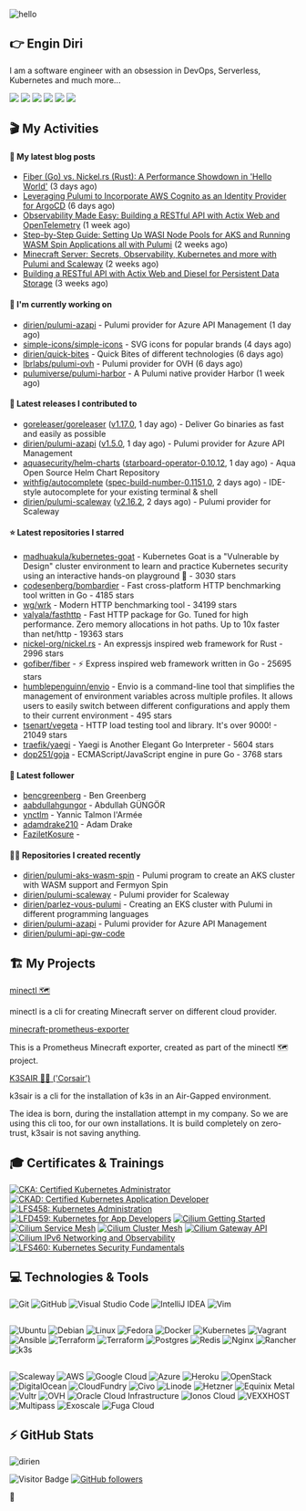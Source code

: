 ![hello](https://media.giphy.com/media/3ornk57KwDXf81rjWM/giphy.gif)

## 👉 Engin Diri

I am a software engineer with an obsession in DevOps, Serverless, Kubernetes and much more...

[![](https://img.shields.io/badge/-@__ediri-%231DA1F2?style=for-the-badge&logo=twitter&logoColor=ffffff)](https://twitter.com/_ediri)
[![](https://img.shields.io/badge/@_ediri@cloud--native.social-6364FF?style=for-the-badge&logo=mastodon&logoColor=white)](https://cloud-native.social/@_ediri)
[![](https://img.shields.io/badge/-@dirien-%23181717?style=for-the-badge&logo=github)](https://github.com/dirien)
[![](https://img.shields.io/badge/-@__ediri-E4405F?style=for-the-badge&logo=instagram&logoColor=white)](https://www.instagram.com/_ediri/)
[![](https://img.shields.io/badge/dirien-003366?style=for-the-badge&logo=linuxfoundation&logoColor=white)](https://openprofile.dev/profile/dirien)
[![](https://img.shields.io/badge/-blog.ediri.io-2962FF?style=for-the-badge&logo=hashnode&logoColor=white)](https://blog.ediri.io/)

## 🎬 My Activities

#### 📖 My latest blog posts
- [Fiber (Go) vs. Nickel.rs (Rust): A Performance Showdown in &#39;Hello World&#39;](https://blog.ediri.io/fiber-go-vs-nickelrs-rust-a-performance-showdown-in-hello-world) (3 days ago)
- [Leveraging Pulumi to Incorporate AWS Cognito as an Identity Provider for ArgoCD](https://blog.ediri.io/leveraging-pulumi-to-incorporate-aws-cognito-as-an-identity-provider-for-argocd) (6 days ago)
- [Observability Made Easy: Building a RESTful API with Actix Web and OpenTelemetry](https://blog.ediri.io/observability-made-easy-building-a-restful-api-with-actix-web-and-opentelemetry) (1 week ago)
- [Step-by-Step Guide: Setting Up WASI Node Pools for AKS and Running WASM Spin Applications all with Pulumi](https://blog.ediri.io/step-by-step-guide-setting-up-wasi-node-pools-for-aks-and-running-wasm-spin-applications-all-with-pulumi) (2 weeks ago)
- [Minecraft Server: Secrets, Observability, Kubernetes and more with Pulumi and Scaleway](https://blog.ediri.io/minecraft-server-secrets-observability-kubernetes-and-more-with-pulumi-and-scaleway) (2 weeks ago)
- [Building a RESTful API with Actix Web and Diesel for Persistent Data Storage](https://blog.ediri.io/building-a-restful-api-with-actix-web-and-diesel-for-persistent-data-storage) (3 weeks ago)

#### 👷 I'm currently working on

- [dirien/pulumi-azapi](https://github.com/dirien/pulumi-azapi) - Pulumi provider for Azure API Management (1 day ago)
- [simple-icons/simple-icons](https://github.com/simple-icons/simple-icons) - SVG icons for popular brands (4 days ago)
- [dirien/quick-bites](https://github.com/dirien/quick-bites) - Quick Bites of different technologies (6 days ago)
- [lbrlabs/pulumi-ovh](https://github.com/lbrlabs/pulumi-ovh) - Pulumi provider for OVH (6 days ago)
- [pulumiverse/pulumi-harbor](https://github.com/pulumiverse/pulumi-harbor) - A Pulumi native provider Harbor (1 week ago)

#### 🚀 Latest releases I contributed to

- [goreleaser/goreleaser](https://github.com/goreleaser/goreleaser) ([v1.17.0](https://github.com/goreleaser/goreleaser/releases/tag/v1.17.0), 1 day ago) - Deliver Go binaries as fast and easily as possible
- [dirien/pulumi-azapi](https://github.com/dirien/pulumi-azapi) ([v1.5.0](https://github.com/dirien/pulumi-azapi/releases/tag/v1.5.0), 1 day ago) - Pulumi provider for Azure API Management
- [aquasecurity/helm-charts](https://github.com/aquasecurity/helm-charts) ([starboard-operator-0.10.12](https://github.com/aquasecurity/helm-charts/releases/tag/starboard-operator-0.10.12), 1 day ago) - Aqua Open Source Helm Chart Repository
- [withfig/autocomplete](https://github.com/withfig/autocomplete) ([spec-build-number-0.1151.0](https://github.com/withfig/autocomplete/releases/tag/spec-build-number-0.1151.0), 2 days ago) - IDE-style autocomplete for your existing terminal &amp; shell
- [dirien/pulumi-scaleway](https://github.com/dirien/pulumi-scaleway) ([v2.16.2](https://github.com/dirien/pulumi-scaleway/releases/tag/v2.16.2), 2 days ago) - Pulumi provider for Scaleway

#### ⭐ Latest repositories I starred

- [madhuakula/kubernetes-goat](https://github.com/madhuakula/kubernetes-goat) - Kubernetes Goat is a &#34;Vulnerable by Design&#34; cluster environment to learn and practice Kubernetes security using an interactive hands-on playground 🚀 - 3030 stars
- [codesenberg/bombardier](https://github.com/codesenberg/bombardier) - Fast cross-platform HTTP benchmarking tool written in Go - 4185 stars
- [wg/wrk](https://github.com/wg/wrk) - Modern HTTP benchmarking tool - 34199 stars
- [valyala/fasthttp](https://github.com/valyala/fasthttp) - Fast HTTP package for Go. Tuned for high performance. Zero memory allocations in hot paths. Up to 10x faster than net/http - 19363 stars
- [nickel-org/nickel.rs](https://github.com/nickel-org/nickel.rs) - An expressjs inspired web framework for Rust - 2996 stars
- [gofiber/fiber](https://github.com/gofiber/fiber) - ⚡️ Express inspired web framework written in Go - 25695 stars
- [humblepenguinn/envio](https://github.com/humblepenguinn/envio) - Envio is a command-line tool that simplifies the management of environment variables across multiple profiles. It allows users to easily switch between different configurations and apply them to their current environment - 495 stars
- [tsenart/vegeta](https://github.com/tsenart/vegeta) - HTTP load testing tool and library. It&#39;s over 9000! - 21049 stars
- [traefik/yaegi](https://github.com/traefik/yaegi) - Yaegi is Another Elegant Go Interpreter - 5604 stars
- [dop251/goja](https://github.com/dop251/goja) - ECMAScript/JavaScript engine in pure Go - 3768 stars

#### 👥 Latest follower

- [bencgreenberg](https://github.com/bencgreenberg) - Ben Greenberg
- [aabdullahgungor](https://github.com/aabdullahgungor) - Abdullah GÜNGÖR
- [ynctlm](https://github.com/ynctlm) - Yannic Talmon l&#39;Armée
- [adamdrake210](https://github.com/adamdrake210) - Adam Drake
- [FaziletKosure](https://github.com/FaziletKosure) - 

#### 👨‍💻 Repositories I created recently

- [dirien/pulumi-aks-wasm-spin](https://github.com/dirien/pulumi-aks-wasm-spin) - Pulumi program to create an AKS cluster with WASM support and Fermyon Spin
- [dirien/pulumi-scaleway](https://github.com/dirien/pulumi-scaleway) - Pulumi provider for Scaleway
- [dirien/parlez-vous-pulumi](https://github.com/dirien/parlez-vous-pulumi) - Creating an EKS cluster with Pulumi in different programming languages
- [dirien/pulumi-azapi](https://github.com/dirien/pulumi-azapi) - Pulumi provider for Azure API Management
- [dirien/pulumi-api-gw-code](https://github.com/dirien/pulumi-api-gw-code)


## 🏗️ My Projects
[minectl 🗺](https://github.com/dirien/minectl)

minectl is a cli for creating Minecraft server on different cloud provider.

[minecraft-prometheus-exporter](https://github.com/dirien/minecraft-prometheus-exporter)

This is a Prometheus Minecraft exporter, created as part of the minectl 🗺 project.

[K3SAIR 🏴‍☠️️ ('Corsair')](https://github.com/dirien/k3sair-cli)

k3sair is a cli for the installation of k3s in an Air-Gapped environment.

The idea is born, during the installation attempt in my company. So we are using this cli too, for our own
installations. It is build completely on zero-trust, k3sair is not saving anything.

## 🎓 Certificates & Trainings

<!--START_SECTION:badges-->

[![CKA: Certified Kubernetes Administrator](https://images.credly.com/size/110x110/images/8b8ed108-e77d-4396-ac59-2504583b9d54/cka_from_cncfsite__281_29.png)](http://www.credly.com/badges/9d947b2a-e186-40a0-bf4c-0d513ebab6d6 "CKA: Certified Kubernetes Administrator")
[![CKAD: Certified Kubernetes Application Developer](https://images.credly.com/size/110x110/images/f88d800c-5261-45c6-9515-0458e31c3e16/ckad_from_cncfsite.png)](http://www.credly.com/badges/492ae49a-b546-4451-b90d-73451e078ed7 "CKAD: Certified Kubernetes Application Developer")
[![LFS458: Kubernetes Administration](https://images.credly.com/size/110x110/images/ed2a2973-5dd0-43b8-9f43-ccd00db9b160/LF_logobadge.png)](http://www.credly.com/badges/d0e3043e-4d3a-4af1-9dc4-dbaadd4a8e88 "LFS458: Kubernetes Administration")
[![LFD459: Kubernetes for App Developers](https://images.credly.com/size/110x110/images/d2d0c23b-5e65-4eba-8d72-927a3a9c2a0b/LF_logobadge.png)](http://www.credly.com/badges/4d2b1460-b7f4-41c3-a20e-91d2faacd701 "LFD459: Kubernetes for App Developers")
[![Cilium Getting Started](https://images.credly.com/size/110x110/images/8005660c-ff3b-40d3-8546-c6dd668be4ab/image.png)](http://www.credly.com/badges/aaf501ac-2ccf-485c-b976-4861815f7ce6 "Cilium Getting Started")
[![Cilium Service Mesh](https://images.credly.com/size/110x110/images/e66caa4d-9994-40f4-b88d-37531f48f272/image.png)](http://www.credly.com/badges/0a7cbad3-9136-4a86-a573-e0af4a39b5ca "Cilium Service Mesh")
[![Cilium Cluster Mesh](https://images.credly.com/size/110x110/images/6ccb5dc3-1519-4fe9-b553-cd5e3fbe1ef0/image.png)](http://www.credly.com/badges/2272b1df-3087-4044-b7e3-a1842dbff6a5 "Cilium Cluster Mesh")
[![Cilium Gateway API](https://images.credly.com/size/110x110/images/49463dc8-a3ef-4917-9a47-fa9b9681880a/image.png)](http://www.credly.com/badges/68bb9d11-b199-4a00-a3c8-c282d7ddbde5 "Cilium Gateway API")
[![Cilium IPv6 Networking and Observability](https://images.credly.com/size/110x110/images/dcf3ea8b-6789-4913-ac53-1c1fd69897be/image.png)](http://www.credly.com/badges/ed925e87-d542-441f-a507-6da6826620cb "Cilium IPv6 Networking and Observability")
[![LFS460: Kubernetes Security Fundamentals](https://images.credly.com/size/110x110/images/e43a62e0-ce7b-40c2-9f04-ab0f3809f827/LF_logobadge.png)](http://www.credly.com/badges/c2872a4c-4d78-4e83-b799-36d203fad483 "LFS460: Kubernetes Security Fundamentals")
<!--END_SECTION:badges-->

## 💻 Technologies & Tools

![Git](https://img.shields.io/badge/git-%23F05033.svg?style=for-the-badge&logo=git&logoColor=white)
![GitHub](https://img.shields.io/badge/github-%23121011.svg?style=for-the-badge&logo=github&logoColor=white)
![Visual Studio Code](https://img.shields.io/badge/VisualStudioCode-0078d7.svg?style=for-the-badge&logo=visual-studio-code&logoColor=white)
![IntelliJ IDEA](https://img.shields.io/badge/IntelliJIDEA-000000.svg?style=for-the-badge&logo=intellij-idea&logoColor=white)
![Vim](https://img.shields.io/badge/VIM-%2311AB00.svg?style=for-the-badge&logo=vim&logoColor=white)

##

![Ubuntu](https://img.shields.io/badge/Ubuntu-E95420?style=for-the-badge&logo=ubuntu&logoColor=white)
![Debian](https://img.shields.io/badge/Debian-D70A53?style=for-the-badge&logo=debian&logoColor=white)
![Linux](https://img.shields.io/badge/Linux-FCC624?style=for-the-badge&logo=linux&logoColor=black)
![Fedora](https://img.shields.io/badge/Fedora-294172?style=for-the-badge&logo=fedora&logoColor=white)
![Docker](https://img.shields.io/badge/docker-0db7ed.svg?style=for-the-badge&logo=docker&logoColor=white)
![Kubernetes](https://img.shields.io/badge/kubernetes-326ce5.svg?style=for-the-badge&logo=kubernetes&logoColor=white)
![Vagrant](https://img.shields.io/badge/vagrant-1563FF.svg?style=for-the-badge&logo=vagrant&logoColor=white)
![Ansible](https://img.shields.io/badge/ansible-1A1918.svg?style=for-the-badge&logo=ansible&logoColor=white)
![Terraform](https://img.shields.io/badge/terraform-5835CC.svg?style=for-the-badge&logo=terraform&logoColor=white)
![Terraform](https://img.shields.io/badge/pulumi-8A3391.svg?style=for-the-badge&logo=pulumi&logoColor=white)
![Postgres](https://img.shields.io/badge/postgres-316192.svg?style=for-the-badge&logo=postgresql&logoColor=white)
![Redis](https://img.shields.io/badge/redis-DD0031.svg?style=for-the-badge&logo=redis&logoColor=white)
![Nginx](https://img.shields.io/badge/nginx-009639.svg?style=for-the-badge&logo=nginx&logoColor=white)
![Rancher](https://img.shields.io/badge/rancher-0075A8.svg?style=for-the-badge&logo=rancher&logoColor=white)
![k3s](https://img.shields.io/badge/k3s-FFC61C.svg?style=for-the-badge&logo=&logoColor=white)

##

![Scaleway](https://img.shields.io/badge/SCALEWAY-4f0599.svg?style=for-the-badge&logo=scaleway&logoColor=white)
![AWS](https://img.shields.io/badge/AWS-FF9900.svg?style=for-the-badge&logo=amazon-aws&logoColor=white)
![Google Cloud](https://img.shields.io/badge/GoogleCloud-4285F4.svg?style=for-the-badge&logo=google-cloud&logoColor=white)
![Azure](https://img.shields.io/badge/azure-0078D4.svg?style=for-the-badge&logo=microsoft-azure&logoColor=white)
![Heroku](https://img.shields.io/badge/heroku-430098.svg?style=for-the-badge&logo=heroku&logoColor=white)
![OpenStack](https://img.shields.io/badge/Openstack-f01742.svg?style=for-the-badge&logo=openstack&logoColor=white)
![DigitalOcean](https://img.shields.io/badge/DigitalOcean-0080FF.svg?style=for-the-badge&logo=DigitalOcean&logoColor=white)
![CloudFundry](https://img.shields.io/badge/CloudFoundry-0C9ED5.svg?style=for-the-badge&logo=cloudfoundry&logoColor=white)
![Civo](https://img.shields.io/badge/civo-239DFF.svg?style=for-the-badge&logo=civo&logoColor=white)
![Linode](https://img.shields.io/badge/linode-00A95C?style=for-the-badge&logo=linode&logoColor=white)
![Hetzner](https://img.shields.io/badge/hetzner-d50c2d?style=for-the-badge&logo=hetzner&logoColor=white)
![Equinix Metal](https://img.shields.io/badge/equinix--metal-d10810?style=for-the-badge&logo=equinixmetal&logoColor=white)
![Vultr](https://img.shields.io/badge/vultr-007BFC?style=for-the-badge&logo=vultr&logoColor=white)
![OVH](https://img.shields.io/badge/ovh-123F6D?style=for-the-badge&logo=ovh&logoColor=white)
![Oracle Cloud Infrastructure](https://img.shields.io/badge/Oracle_Cloud_Infrastructure-F80000?style=for-the-badge&logo=oracle&logoColor=white)
![Ionos Cloud](https://img.shields.io/badge/ionos--cloud-003D8F?style=for-the-badge&logo=ionos&logoColor=white)
![VEXXHOST](https://img.shields.io/badge/VEXXHOST-2A1659?style=for-the-badge&logo=vexxhost&logoColor=white)
![Multipass](https://img.shields.io/badge/Multipass-E95420?style=for-the-badge&logo=ubuntu&logoColor=white)
![Exoscale](https://img.shields.io/badge/Exoscale-DA291C?style=for-the-badge&logo=exoscale&logoColor=white)
![Fuga Cloud](https://img.shields.io/badge/fuga_cloud-242F4B?style=for-the-badge&logo=fugacloud&logoColor=white)

## ⚡ GitHub Stats

![dirien](https://github-readme-stats.vercel.app/api?username=dirien&show_icons=true&count_private=true&theme=dracula)

![Visitor Badge](https://visitor-badge.laobi.icu/badge?page_id=dirien)
[![GitHub followers](https://img.shields.io/github/followers/dirien.svg?style=social&label=Follow&maxAge=2592000)](https://github.com/dirien?tab=followers)

🧿
